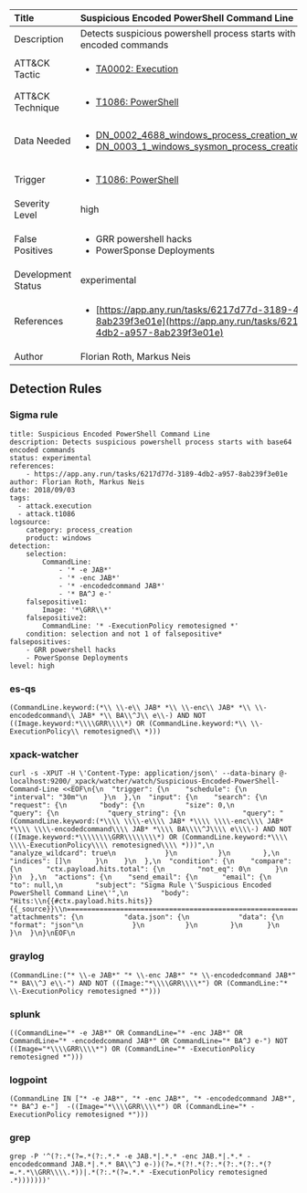 | Title                | Suspicious Encoded PowerShell Command Line                                                                                                                                                 |
|:---------------------|:------------------------------------------------------------------------------------------------------------------------------------------------------------|
| Description          | Detects suspicious powershell process starts with base64 encoded commands                                                                                                                                           |
| ATT&amp;CK Tactic    | <ul><li>[TA0002: Execution](https://attack.mitre.org/tactics/TA0002)</li></ul>  |
| ATT&amp;CK Technique | <ul><li>[T1086: PowerShell](https://attack.mitre.org/techniques/T1086)</li></ul>                             |
| Data Needed          | <ul><li>[DN_0002_4688_windows_process_creation_with_commandline](../Data_Needed/DN_0002_4688_windows_process_creation_with_commandline.md)</li><li>[DN_0003_1_windows_sysmon_process_creation](../Data_Needed/DN_0003_1_windows_sysmon_process_creation.md)</li></ul>                                                         |
| Trigger              | <ul><li>[T1086: PowerShell](../Triggers/T1086.md)</li></ul>  |
| Severity Level       | high                                                                                                                                                 |
| False Positives      | <ul><li>GRR powershell hacks</li><li>PowerSponse Deployments</li></ul>                                                                  |
| Development Status   | experimental                                                                                                                                                |
| References           | <ul><li>[https://app.any.run/tasks/6217d77d-3189-4db2-a957-8ab239f3e01e](https://app.any.run/tasks/6217d77d-3189-4db2-a957-8ab239f3e01e)</li></ul>                                                          |
| Author               | Florian Roth, Markus Neis                                                                                                                                                |


## Detection Rules

### Sigma rule

```
title: Suspicious Encoded PowerShell Command Line
description: Detects suspicious powershell process starts with base64 encoded commands
status: experimental
references:
    - https://app.any.run/tasks/6217d77d-3189-4db2-a957-8ab239f3e01e
author: Florian Roth, Markus Neis
date: 2018/09/03
tags:
  - attack.execution
  - attack.t1086
logsource:
    category: process_creation
    product: windows
detection:
    selection:
        CommandLine:
            - '* -e JAB*'
            - '* -enc JAB*'
            - '* -encodedcommand JAB*'
            - '* BA^J e-'
    falsepositive1:
        Image: '*\GRR\\*'
    falsepositive2:
        CommandLine: '* -ExecutionPolicy remotesigned *'
    condition: selection and not 1 of falsepositive*
falsepositives:
    - GRR powershell hacks
    - PowerSponse Deployments
level: high

```





### es-qs
    
```
(CommandLine.keyword:(*\\ \\-e\\ JAB* *\\ \\-enc\\ JAB* *\\ \\-encodedcommand\\ JAB* *\\ BA\\^J\\ e\\-) AND NOT ((Image.keyword:*\\\\GRR\\\\*) OR (CommandLine.keyword:*\\ \\-ExecutionPolicy\\ remotesigned\\ *)))
```


### xpack-watcher
    
```
curl -s -XPUT -H \'Content-Type: application/json\' --data-binary @- localhost:9200/_xpack/watcher/watch/Suspicious-Encoded-PowerShell-Command-Line <<EOF\n{\n  "trigger": {\n    "schedule": {\n      "interval": "30m"\n    }\n  },\n  "input": {\n    "search": {\n      "request": {\n        "body": {\n          "size": 0,\n          "query": {\n            "query_string": {\n              "query": "(CommandLine.keyword:(*\\\\ \\\\-e\\\\ JAB* *\\\\ \\\\-enc\\\\ JAB* *\\\\ \\\\-encodedcommand\\\\ JAB* *\\\\ BA\\\\^J\\\\ e\\\\-) AND NOT ((Image.keyword:*\\\\\\\\GRR\\\\\\\\*) OR (CommandLine.keyword:*\\\\ \\\\-ExecutionPolicy\\\\ remotesigned\\\\ *)))",\n              "analyze_wildcard": true\n            }\n          }\n        },\n        "indices": []\n      }\n    }\n  },\n  "condition": {\n    "compare": {\n      "ctx.payload.hits.total": {\n        "not_eq": 0\n      }\n    }\n  },\n  "actions": {\n    "send_email": {\n      "email": {\n        "to": null,\n        "subject": "Sigma Rule \'Suspicious Encoded PowerShell Command Line\'",\n        "body": "Hits:\\n{{#ctx.payload.hits.hits}}{{_source}}\\n================================================================================\\n{{/ctx.payload.hits.hits}}",\n        "attachments": {\n          "data.json": {\n            "data": {\n              "format": "json"\n            }\n          }\n        }\n      }\n    }\n  }\n}\nEOF\n
```


### graylog
    
```
(CommandLine:("* \\-e JAB*" "* \\-enc JAB*" "* \\-encodedcommand JAB*" "* BA\\^J e\\-") AND NOT ((Image:"*\\\\GRR\\\\*") OR (CommandLine:"* \\-ExecutionPolicy remotesigned *")))
```


### splunk
    
```
((CommandLine="* -e JAB*" OR CommandLine="* -enc JAB*" OR CommandLine="* -encodedcommand JAB*" OR CommandLine="* BA^J e-") NOT ((Image="*\\\\GRR\\\\*") OR (CommandLine="* -ExecutionPolicy remotesigned *")))
```


### logpoint
    
```
(CommandLine IN ["* -e JAB*", "* -enc JAB*", "* -encodedcommand JAB*", "* BA^J e-"]  -((Image="*\\\\GRR\\\\*") OR (CommandLine="* -ExecutionPolicy remotesigned *")))
```


### grep
    
```
grep -P '^(?:.*(?=.*(?:.*.* -e JAB.*|.*.* -enc JAB.*|.*.* -encodedcommand JAB.*|.*.* BA\\^J e-))(?=.*(?!.*(?:.*(?:.*(?:.*(?=.*.*\\GRR\\\\.*))|.*(?:.*(?=.*.* -ExecutionPolicy remotesigned .*)))))))'
```



